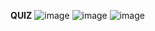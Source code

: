 **QUIZ**
![image](https://github.com/user-attachments/assets/fe4871ec-c364-4ece-9e48-c002d61404f2)
![image](https://github.com/user-attachments/assets/1f4ce5bf-b750-4713-86bc-a9faa6beeb21)
![image](https://github.com/user-attachments/assets/12ad7863-4ae3-4858-96ea-1049b8c311e5)



